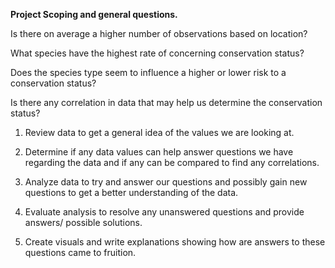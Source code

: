 <b>Project Scoping and general questions.</b>

Is there on average a higher number of observations based on location? 

What species have the highest rate of concerning conservation status?

Does the species type seem to influence a higher or lower risk to a conservation status?

Is there any correlation in data that may help us determine the conservation status? 

1. Review data to get a general idea of the values we are looking at.

2. Determine if any data values can help answer questions we have regarding the data and if any can be compared to find any correlations.

3. Analyze data to try and answer our questions and possibly gain new questions to get a better understanding of the data.

4. Evaluate analysis to resolve any unanswered questions and provide answers/ possible solutions.

5. Create visuals and write explanations showing how are answers to these questions came to fruition.

